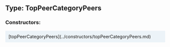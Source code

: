 ## Type: TopPeerCategoryPeers  

### Constructors:

<style>
.container {
    width: auto;
    overflow-x: auto;
    white-space: nowrap;
    background: #ecf3f8;
    padding: 10px;
}
</style>
<div class="container">
[topPeerCategoryPeers](../constructors/topPeerCategoryPeers.md)  

</div>